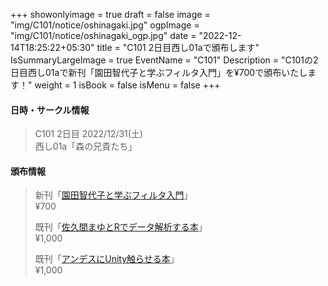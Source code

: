 +++
showonlyimage = true
draft = false
image = "img/C101/notice/oshinagaki.jpg"
ogpImage = "img/C101/notice/oshinagaki_ogp.jpg"
date = "2022-12-14T18:25:22+05:30"
title = "C101 2日目西し01aで頒布します"
IsSummaryLargeImage = true
EventName = "C101"
Description = "C101の2日目西し01aで新刊「園田智代子と学ぶフィルタ入門」を¥700で頒布いたします！"
weight = 1
isBook = false
isMenu = false
+++

#### 日時・サークル情報
> C101 2日目 2022/12/31(土) \
> 西し01a「森の兄貴たち」

#### 頒布情報
> 新刊「[園田智代子と学ぶフィルタ入門](../main/)」 \
> ¥700
> 
> 既刊「[佐久間まゆとRでデータ解析する本](../../c100/main/)」 \
> ¥1,000
> 
> 既刊「[アンデスにUnity触らせる本](../../c99/main/)」 \
> ¥1,000